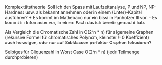 Komplexitätstheorie:
Soll ich den Spass mit Laufzeitanalyse, P und NP, NP-Hardness usw. als bekannt annehmen oder in einem (Unter)-Kapitel ausführen?
    + Es kommt im Mathebacc nur ein bissi in Panholzer III vor.
    - Es kommt im Infomaster vor, in einem Fach das ich bereits gemacht hab.

Als Vergleich die Chromatische Zahl in O(2^n * n) für allgemeine Graphen (rekursive Formel für chromatisches Polynom, kleinster !=0 Koeffizient) auch herzeigen, oder nur auf Subklassen perfekter Graphen fokusieren?

Selbiges für Cliquenzahl in Worst Case O(2^n * n) (jede Teilmenge durchprobieren)